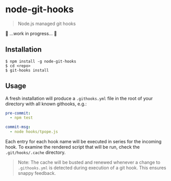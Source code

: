 # node-git-hooks

> Node.js managed git hooks

:construction: ...work in progress... :construction:

## Installation

```
$ npm install -g node-git-hooks
$ cd <repo>
$ git-hooks install
```

## Usage

A fresh installation will produce a `.githooks.yml` file in the root of your
directory with all known githooks, e.g.:

```yml
pre-commit:
  - npm test

commit-msg:
  - node hooks/tpope.js
```

Each entry for each hook name will be executed in series for the incoming
hook. To examine the rendered script that will be run, check the
`.git/hooks/.cache` directory.

> Note: The cache will be busted and renewed whenever
> a change to `.githooks.yml` is detected during execution of a git hook.
> This ensures snappy feedback.
